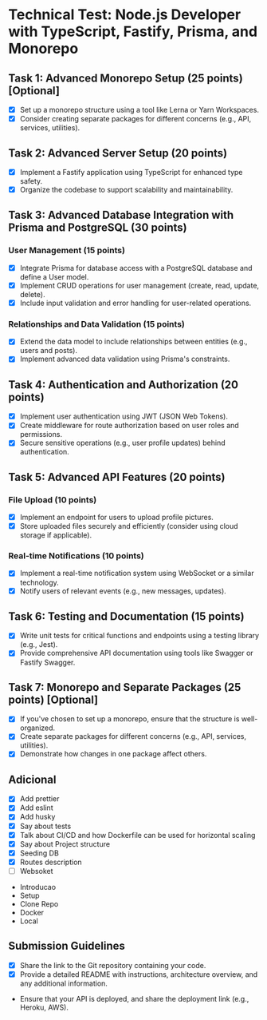 # Technical Test: Node.js Developer with TypeScript, Fastify, Prisma, and Monorepo

## Task 1: Advanced Monorepo Setup (25 points) [Optional]

- [x] Set up a monorepo structure using a tool like Lerna or Yarn Workspaces.
- [x] Consider creating separate packages for different concerns (e.g., API, services, utilities).

## Task 2: Advanced Server Setup (20 points)

- [x] Implement a Fastify application using TypeScript for enhanced type safety.
- [x] Organize the codebase to support scalability and maintainability.

## Task 3: Advanced Database Integration with Prisma and PostgreSQL (30 points)

### User Management (15 points)

- [x] Integrate Prisma for database access with a PostgreSQL database and define a User model.
- [x] Implement CRUD operations for user management (create, read, update, delete).
- [x] Include input validation and error handling for user-related operations.

### Relationships and Data Validation (15 points)

- [x] Extend the data model to include relationships between entities (e.g., users and posts).
- [x] Implement advanced data validation using Prisma's constraints.

## Task 4: Authentication and Authorization (20 points)

- [x] Implement user authentication using JWT (JSON Web Tokens).
- [x] Create middleware for route authorization based on user roles and permissions.
- [x] Secure sensitive operations (e.g., user profile updates) behind authentication.

## Task 5: Advanced API Features (20 points)

### File Upload (10 points)

- [x] Implement an endpoint for users to upload profile pictures.
- [x] Store uploaded files securely and efficiently (consider using cloud storage if applicable).

### Real-time Notifications (10 points)

- [x] Implement a real-time notification system using WebSocket or a similar technology.
- [x] Notify users of relevant events (e.g., new messages, updates).

## Task 6: Testing and Documentation (15 points)

- [x] Write unit tests for critical functions and endpoints using a testing library (e.g., Jest).
- [x] Provide comprehensive API documentation using tools like Swagger or Fastify Swagger.

## Task 7: Monorepo and Separate Packages (25 points) [Optional]

- [x] If you've chosen to set up a monorepo, ensure that the structure is well-organized.
- [x] Create separate packages for different concerns (e.g., API, services, utilities).
- [x] Demonstrate how changes in one package affect others.

## Adicional

- [x] Add prettier
- [x] Add eslint
- [x] Add husky
- [x] Say about tests
- [x] Talk about CI/CD and how Dockerfile can be used for horizontal scaling
- [x] Say about Project structure
- [x] Seeding DB
- [x] Routes description
- [ ] Websoket

- Introducao
- Setup
- Clone Repo
- Docker
- Local

## Submission Guidelines

- [x] Share the link to the Git repository containing your code.
- [x] Provide a detailed README with instructions, architecture overview, and any additional information.
- Ensure that your API is deployed, and share the deployment link (e.g., Heroku, AWS).
